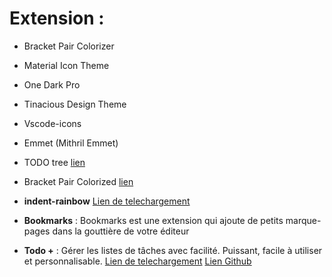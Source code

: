 # Extension : 

- Bracket Pair Colorizer
- Material Icon Theme
- One Dark Pro
- Tinacious Design Theme
- Vscode-icons
- Emmet (Mithril Emmet)

- TODO tree [lien](https://marketplace.visualstudio.com/items?itemName=Gruntfuggly.todo-tree)
- Bracket Pair Colorized [lien](https://marketplace.visualstudio.com/items?itemName=CoenraadS.bracket-pair-colorizer)
- **indent-rainbow** [Lien de telechargement](https://marketplace.visualstudio.com/items?itemName=oderwat.indent-rainbow)
- **Bookmarks** : Bookmarks est une extension qui ajoute de petits marque-pages dans la gouttière de votre éditeur
- **Todo +** : Gérer les listes de tâches avec facilité. Puissant, facile à utiliser et personnalisable. [Lien de telechargement](https://marketplace.visualstudio.com/items?itemName=Gruntfuggly.todo-tree)
[Lien Github](https://github.com/fabiospampinato/vscode-todo-plus)
